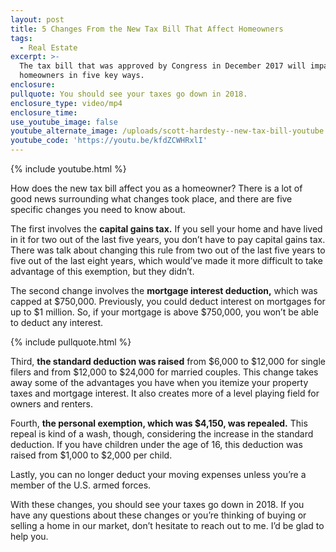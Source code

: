 ```yaml
---
layout: post
title: 5 Changes From the New Tax Bill That Affect Homeowners
tags:
  - Real Estate
excerpt: >-
  The tax bill that was approved by Congress in December 2017 will impact
  homeowners in five key ways.
enclosure:
pullquote: You should see your taxes go down in 2018.
enclosure_type: video/mp4
enclosure_time:
use_youtube_image: false
youtube_alternate_image: /uploads/scott-hardesty--new-tax-bill-youtube.jpg
youtube_code: 'https://youtu.be/kfdZCWHRxlI'
---
```



{% include youtube.html %}

How does the new tax bill affect you as a homeowner? There is a lot of good news surrounding what changes took place, and there are five specific changes you need to know about.&nbsp;

The first involves the **capital gains tax.** If you sell your home and have lived in it for two out of the last five years, you don’t have to pay capital gains tax. There was talk about changing this rule from two out of the last five years to five out of the last eight years, which would’ve made it more difficult to take advantage of this exemption, but they didn’t.&nbsp;

The second change involves the **mortgage interest deduction,** which was capped at $750,000. Previously, you could deduct interest on mortgages for up to $1 million. So, if your mortgage is above $750,000, you won’t be able to deduct any interest.

{% include pullquote.html %}

Third, **the standard deduction was raised** from $6,000 to $12,000 for single filers and from $12,000 to $24,000 for married couples. This change takes away some of the advantages you have when you itemize your property taxes and mortgage interest. It also creates more of a level playing field for owners and renters.&nbsp;

Fourth, **the personal exemption, which was $4,150, was repealed.** This repeal is kind of a wash, though, considering the increase in the standard deduction. If you have children under the age of 16, this deduction was raised from $1,000 to $2,000 per child.&nbsp;

Lastly, you can no longer deduct your moving expenses unless you’re a member of the U.S. armed forces.&nbsp;

With these changes, you should see your taxes go down in 2018. If you have any questions about these changes or you’re thinking of buying or selling a home in our market, don’t hesitate to reach out to me. I’d be glad to help you.<br>&nbsp;